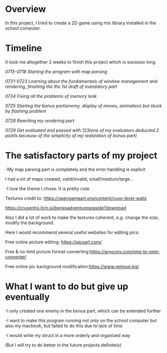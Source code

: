 # Overview
In this project, I tried to create a 2D game using mlx library installed in the school computer.
# Timeline
It took me altogether 2 weeks to finish this project which is soooooo long.

_0715-0718 Starting the program with map parsing_

_0721-0723 Learning about the fundamentals of window management and rendering, finishing the the 1st draft of mandatory part_

_0724 Fixing all the problems of memory leak_

_0725 Starting the bonus part(enemy, display of moves, animation) but stuck by flashing problem_

_0728 Rewriting my rendering part_

_0729 Get evaluated and passed with 123(one of my evaluators deducted 2 points because of the simplicity of my realization of bonus part)_
# The satisfactory parts of my project
-My map parsing part is completely and the error handling is explicit

I had a lot of maps created, valid/invalid, small/medium/large...

-I love the theme I chose. It is pretty cute.

Textures credit to: https://opengameart.org/content/cuyo-level-walls

https://crusenho.itch.io/beriesadventureseaside?download

Also I did a lot of work to make the textures coherent, e.g. change the size, modify the background.

Here I would recommend several useful websites for editing pics:

Free online picture editing: https://picsart.com/

Free & no-limit picture format converting:https://anyconv.com/png-to-xpm-converter/

Free online pic background modification:https://www.remove.bg/

# What I want to do but give up eventually

-I only created one enemy in the bonus part, which can be extended further

-I want to make this program running not only on the school computer but also my macbook, but failed to do this due to lack of time

-I would write my struct in a more orderly and organized way

(But I will try to do better in the future projects definitely)
